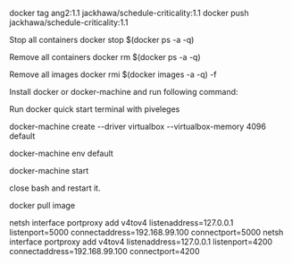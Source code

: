 docker tag ang2:1.1 jackhawa/schedule-criticality:1.1
docker push jackhawa/schedule-criticality:1.1

Stop all containers
docker stop $(docker ps -a -q)

Remove all containers
docker rm $(docker ps -a -q)

Remove all images
docker rmi $(docker images -a -q) -f

Install docker or docker-machine and run following command:

Run docker quick start terminal with piveleges

docker-machine create --driver virtualbox --virtualbox-memory 4096 default

docker-machine env default

docker-machine start

close bash and restart it.

docker pull image

netsh interface portproxy add v4tov4 listenaddress=127.0.0.1 listenport=5000 connectaddress=192.168.99.100 connectport=5000
netsh interface portproxy add v4tov4 listenaddress=127.0.0.1 listenport=4200 connectaddress=192.168.99.100 connectport=4200